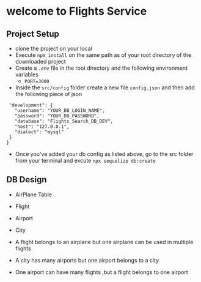 # welcome to Flights Service

## Project Setup
- clone the project on your local 
- Execute `npm install` on the same path as of your root directory of the downloaded project
- Create a `.env` file in the root directory and the following environment variables
   - `PORT=3000`
- Inside the `src/config` folder create a new file `config.json` and then add the following piece of json
 
 ```{
  "development": {
    "username": "YOUR_DB_LOGIN_NAME",
    "password": "YOUR_DB_PASSWORD",
    "database": "Flights_Search_DB_DEV",
    "host": "127.0.0.1",
    "dialect": "mysql"
  }
}
```
- Once you've added your db config as listed above, go to the src folder from your terminal and excute `npx sequelize db:create`


## DB Design
 - AirPlane Table
 - Flight
 - Airport
 - City

 - A flight belongs to an airplane but one airplane can be used in multiple flights 
 - A city has many airports but one airport belongs to a city
 - One airport can have many flights ,but a flight belongs to one airport
 